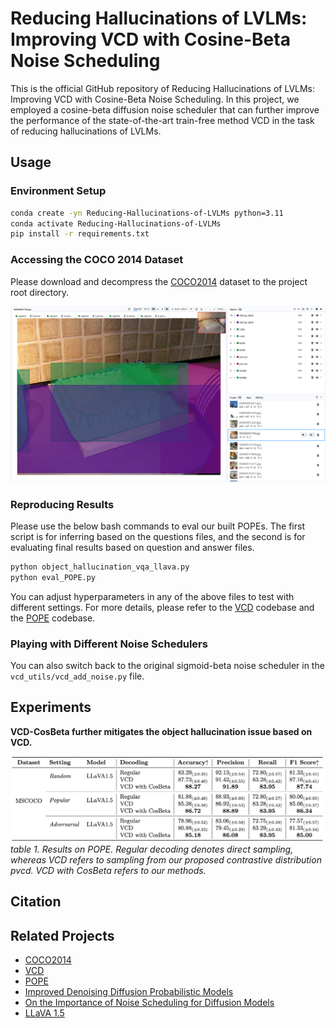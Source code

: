 # Reducing Hallucinations of LVLMs: Improving VCD with Cosine-Beta Noise Scheduling

This is the official GitHub repository of Reducing Hallucinations of LVLMs: Improving VCD with Cosine-Beta Noise Scheduling. In this project, we employed a cosine-beta diffusion noise scheduler that can further improve the performance of the state-of-the-art train-free method VCD in the task of reducing hallucinations of LVLMs.

##  Usage

### Environment Setup
```bash
conda create -yn Reducing-Hallucinations-of-LVLMs python=3.11
conda activate Reducing-Hallucinations-of-LVLMs
pip install -r requirements.txt
```

### Accessing the COCO 2014 Dataset

Please download and decompress the [COCO2014](https://www.kaggle.com/datasets/jeffaudi/coco-2014-dataset-for-yolov3) dataset to the project root directory.

![dataset](figs/img.png)

### Reproducing Results

Please use the below bash commands to eval our built POPEs. The first script is for inferring based on the questions files, and the second is for evaluating final results based on question and answer files.

```bash
python object_hallucination_vqa_llava.py
python eval_POPE.py
```

You can adjust hyperparameters in any of the above files to test with different settings. For more details, please refer to the [VCD](https://github.com/DAMO-NLP-SG/VCD?tab=readme-ov-file) codebase and the [POPE](https://github.com/RUCAIBox/POPE) codebase.

### Playing with Different Noise Schedulers

You can also switch back to the original sigmoid-beta noise scheduler in the `vcd_utils/vcd_add_noise.py` file.

## Experiments

**VCD-CosBeta further mitigates the object hallucination issue based on VCD.**

![exp1](figs/img_1.png)
*table 1. Results on POPE. Regular decoding denotes direct sampling, whereas VCD refers to sampling from our proposed contrastive distribution pvcd. VCD with CosBeta refers to our methods.*

## Citation

## Related Projects

- [COCO2014](https://www.kaggle.com/datasets/jeffaudi/coco-2014-dataset-for-yolov3)
- [VCD](https://github.com/DAMO-NLP-SG/VCD?tab=readme-ov-file)
- [POPE](https://github.com/RUCAIBox/POPE)
- [Improved Denoising Diffusion Probabilistic Models](https://arxiv.org/pdf/2102.09672)
- [On the Importance of Noise Scheduling for Diffusion Models](https://arxiv.org/pdf/2301.10972)
- [LLaVA 1.5](https://github.com/haotian-liu/LLaVA)